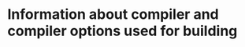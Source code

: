 # Information about compiler and compiler options used for building

```{include} _pages/COMPILER_OPTIONS.md
```

```{include} _pages/COMPILER_VERSION.md
```
